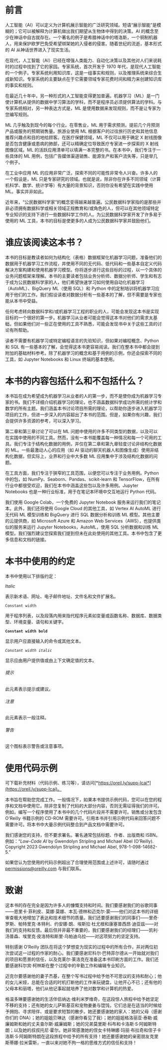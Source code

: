 # 前言

人工智能（AI）可以定义为计算机展示智能的广泛研究领域。短语“展示智能”是模糊的；它可以被解释为计算机做出我们期望从生物体中得到的决策。AI 的概念至少在神话中自古就存在。一个著名的例子是希腊神话中的塔洛斯，一个铜制机器人，用来保护欧罗巴免受希望绑架她的入侵者的侵害。随着世纪的流逝，基本形式的 AI 从神话世界进入了现实生活。

在现代，人工智能（AI）已经在增强人类能力、自动化决策以及其他对人们来说耗时的过程中找到了它的家园。专家系统，首次开发于 1970 年代，是现代人工智能的一个例子。专家系统利用知识库，这是一组事实和规则，以及推理系统来综合生成新知识。专家系统的主要缺点在于它需要领域专家花费时间和精力来创建知识库的事实和规则。

在最近几十年中，另一种形式的人工智能变得更加普遍。机器学习（ML）是一门使计算机从提供的数据中学习算法的学科，而不是程序员必须提供算法的学科。与专家系统相对，另一种表达方式是，ML 是使用数据来发现规则，而不是让专家为您编写规则。

ML 几乎触及到现今的每个行业。在零售业，ML 用于需求预测，提前几个月预测产品或服务的预期销售量。旅游业使用 ML 根据客户的过往旅行历史和其他信息推荐兴趣点和目的地给顾客。在医疗保健领域，ML 不仅可以用于确定 X 射线图像是否包含健康或患病的肺部，还可以精确定位导致医疗专家进一步探索的 X 射线图像区域。ML 的活跃应用清单可以填满一本完整的书。在本书中，我们专注于一些具体的 ML 用例，包括广告媒体渠道销售、能源生产和客户流失等，只是举几个例子。

在工业中应用 ML 的应用非常广泛，探索不同的可能性非常令人兴奋。许多人的一个假设是，ML 只是专家研究的领域。也就是说，除非你在许多不同领域（计算机科学、数学、统计学等）有大量的背景知识，否则你没有希望在实践中使用 ML。事实并非如此。

近年来，“公民数据科学家”的概念变得越来越普遍。公民数据科学家指的是那些并非必须拥有数据科学或相关领域正规教育和/或角色的人，但可以在其他领域特定专业知识的支持下进行一些数据科学工作的人。为公民数据科学家开发了许多易于使用的 ML 工具，本书的目标是使更多的人成为公民数据科学家并鼓励他们。

# 谁应该阅读这本书？

本书的目标是教读者如何为结构化（表格）数据框架化机器学习问题，准备他们的数据用于机器学习工作流程，并使用不同的无代码、低代码和一些基本自定义代码解决方案构建和使用机器学习模型。你将逐步进行这些目标的过程，以一个具体的业务问题框架来理解。本书的主要读者包括业务分析师、数据分析师、学生和有志于成为公民数据科学家的人，他们希望快速学习如何使用自动化机器学习（AutoML）、BigQuery ML（使用 SQL）和 Python 中的定制培训将机器学习应用于他们的工作。我们假设读者对数据分析有一些基本的了解，但不需要是专家也能从本书中受益。

任何考虑转向数据科学和/或机器学习工程的职业的人，可能会发现这本书是实现目标的一个很好的第一步。机器学习从业者可能会觉得这本书对他们的需求太基础，但如果他们对一些正在使用的工具不熟悉，可能会发现书中关于这些工具的讨论有所帮助。

读者不需要有机器学习或特定编程语言的先验知识，但如果对编程概念、Python 和 SQL 有一些基本的了解，会觉得这本书更容易阅读。我们在整本书中都会提到附加的基础材料参考。除了机器学习的概念和基于用例的示例，你还会探索不同的工具，如 Jupyter Notebooks 和 Linux 终端的基本使用。

# 本书的内容包括什么和不包括什么？

本书旨在成为希望成为机器学习从业者的人的第一步，而不是使你成为机器学习专家的书。我们不详细介绍机器学习的理论，也不涵盖数据科学成功所需的统计学和数学的所有主题。我们涵盖本书讨论项目所需的理论，以帮助你逐步进入机器学习项目的工作，但进一步深入的内容超出了本书的范围。但是，如果你有兴趣，我们会提供许多资源的参考，可以深入学习。

第二章和第三章讨论了可以在 ML 问题中使用的许多不同类型的数据，以及可以在实践中使用的不同工具。然而，没有一本书能覆盖每一种情况和每一个可用的工具。我们专注于结构化数据的用例，并仅在第二章和第九章轻度讨论非结构化数据的 ML。一些最激动人心的应用（如 AI 驱动的聊天机器人和图像生成）使用非结构化数据，但实际上，业界和行业中大多数 ML 应用集中于涉及结构化数据的问题。

在工具方面，我们专注于狭窄的工具范围，以便您可以专注于业务用例。Python 中的包，如 NumPy、Seaborn、Pandas、scikit-learn 和 TensorFlow，在所有行业中都很受欢迎，我们在本书中涵盖这些包以及许多用例。Jupyter Notebooks 也是一种行业标准，用于在笔记本环境中交互地运行 Python 代码。

我们使用 Google Colab，一个免费的 Jupyter Notebook 服务来运行我们的笔记本。此外，我们还将使用 Google Cloud 的其他工具，如 Vertex AI AutoML 进行无代码 ML 模型训练和 BigQuery 进行 SQL 数据分析和训练 ML 模型。其他主要的云提供商，如 Microsoft Azure 和 Amazon Web Services（AWS），也提供类似的服务来运行 Jupyter Notebooks，AutoML，使用 SQL 分析数据和训练 ML 模型。我们强烈建议您探索我们提到但未在此处使用的其他工具。本书中包含了更多信息和文档的链接。

# 本书中使用的约定

本书中使用以下排版约定：

*Italic*

表示新术语、网址、电子邮件地址、文件名和文件扩展名。

`Constant width`

用于程序列表，以及段落内用来指代程序元素如变量或函数名称、数据库、数据类型、环境变量、语句和关键字。

**`Constant width bold`**

显示用户应直接输入的命令或其他文本。

*`Constant width italic`*

显示应由用户提供值或由上下文确定值的文本。

###### 提示

此元素表示提示或建议。

###### 注意

此元素表示一般注释。

###### 警告

这个图标表示警告或注意事项。

# 使用代码示例

可下载补充材料（代码示例、练习等），请访问[*https://oreil.ly/supp-lcai*](https://oreil.ly/supp-lcai)。

本书旨在帮助您完成工作。一般情况下，如果本书提供示例代码，您可以在您的程序和文档中使用它。除非您复制了代码的大部分内容，否则无需征得我们的许可。例如，编写一个程序使用了本书中的几个代码片段并不需要许可。销售或分发包含 O'Reilly 书籍示例的 CD-ROM 需要许可。引用本书并引用示例代码来回答问题不需要许可。将本书中大量示例代码整合到产品文档中需要许可。

我们感谢您的支持，但不要求署名。署名通常包括标题、作者、出版商和 ISBN。例如：“*Low-Code AI* by Gwendolyn Stripling and Michael Abel (O’Reilly). Copyright 2023 Gwendolyn Stripling and Michael Abel, 978-1-098-14682-5.”

如果您认为您使用的代码示例超出了合理使用范围或上述许可，请随时通过 permissions@oreilly.com 与我们联系。

# 致谢

这本书的存在完全是因为许多人的慷慨支持和时间。我们要感谢我们的谷歌同事——恩里卡·菲利皮、莫娜·莫娜、本瓦·德林和迈克尔·蒙——他们对这本书的详细审查极大地增加了表达和技术细节的质量。我们还要感谢我们的同事们——里奇·罗斯、帕特里克·本特利、约安娜·朗、埃斯拉·杜尤根和康塞普西昂·迪亚兹——对我们的支持和反馈。最后但并非最不重要的，我们要感谢我们的经理们——凯利·汤普森、埃里克·皮洛特和斯里·乌帕迪乌拉——对这项努力的坚定支持。

特别感谢 O’Reilly 团队在将这个梦想变为现实的过程中的所有合作，并对两位初次尝试这一过程的作家的耐心。我们要感谢尼科尔·巴特菲尔德从一开始就对我们的项目和愿景的信任，以及克莱尔·莱洛克在准备这本书印刷方面的工作。我们还要感谢科尔宾·柯林斯在整个过程中的辛勤工作和编辑专业知识。

迈克尔要感谢他的妻子杰基，在整个写书过程中给予他不可思议的支持和耐心；他的女儿米娅，总能在合适的时机打断他的工作来玩键盘，让他开心不已；还有他的父母本和丽塔，他们从他记事起就培养了他对数学和计算机的热爱。

格温多琳要感谢她的生活伴侣纳达·维利米罗维奇，在这段惊人旅程中给予她坚定不移的支持；还有她的女儿萨斯基亚和宠物姜姜与馄饨，它们总是在适当的时候给予拥抱、寻求陪伴、或是要求短暂的散步。她还要感谢她的家人：她的父母（感谢你们的 DNA）；她的姐姐贝琳达（感谢你看见了我）；她的姐姐格洛丽亚·泰勒·威廉姆斯和她的丈夫查尔斯·威廉姆斯；她的兄弟莫里斯·科布和卡洛斯·S·阿姆斯特朗；以及她的叔叔托尼·霍尔。她非常感激她的侄女卡特琳娜·玛丽·布拉奇和侄子卡洛斯·S·阿姆斯特朗在这段旅程中给予的所有支持！她还要感谢她的亲密朋友克里斯蒂娜·拉米雷斯，一直以来对她不拘一格的思维方式的信任和支持！
